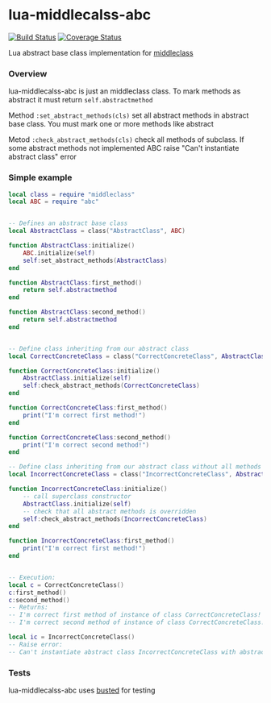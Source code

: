 # lua-middlecalss-abc
[![Build Status](https://travis-ci.org/NickFlexer/lua-middlecalss-abc.svg?branch=master)](https://travis-ci.org/NickFlexer/lua-middlecalss-abc) [![Coverage Status](https://coveralls.io/repos/github/NickFlexer/lua-middlecalss-abc/badge.svg)](https://coveralls.io/github/NickFlexer/lua-middlecalss-abc)

Lua abstract base class implementation for [middleclass](https://github.com/kikito/middleclass) 

### Overview
lua-middlecalss-abc is just an middleclass class. 
To mark methods as abstract it must return ```self.abstractmethod```

Method ```:set_abstract_methods(cls)``` set all abstract methods in abstract base class. You must mark one or more methods like abstract

Metod ```:check_abstract_methods(cls)``` check all methods of subclass. If some abstract methods not implemented ABC raise "Can't instantiate abstract class" error

### Simple example 

```lua
local class = require "middleclass"
local ABC = require "abc"


-- Defines an abstract base class
local AbstractClass = class("AbstractClass", ABC)

function AbstractClass:initialize()
    ABC.initialize(self)
    self:set_abstract_methods(AbstractClass)
end

function AbstractClass:first_method()
    return self.abstractmethod
end

function AbstractClass:second_method()
    return self.abstractmethod
end


-- Define class inheriting from our abstract class
local CorrectConcreteClass = class("CorrectConcreteClass", AbstractClass)

function CorrectConcreteClass:initialize()
    AbstractClass.initialize(self)
    self:check_abstract_methods(CorrectConcreteClass)
end

function CorrectConcreteClass:first_method()
    print("I'm correct first method!")
end

function CorrectConcreteClass:second_method()
    print("I'm correct second method!")
end

-- Define class inheriting from our abstract class without all methods implementation
local IncorrectConcreteClass = class("IncorrectConcreteClass", AbstractClass)

function IncorrectConcreteClass:initialize()
    -- call superclass constructor
    AbstractClass.initialize(self)
    -- check that all abstract methods is overridden
    self:check_abstract_methods(IncorrectConcreteClass)
end

function IncorrectConcreteClass:first_method()
    print("I'm correct first method!")
end


-- Execution:
local c = CorrectConcreteClass()
c:first_method()
c:second_method()
-- Returns:
-- I'm correct first method of instance of class CorrectConcreteClass!
-- I'm correct second method of instance of class CorrectConcreteClass!

local ic = IncorrectConcreteClass()
-- Raise error:
-- Can't instantiate abstract class IncorrectConcreteClass with abstract methods [ second_method,]
```

### Tests
lua-middlecalss-abc uses [busted](http://olivinelabs.com/busted/) for testing 
